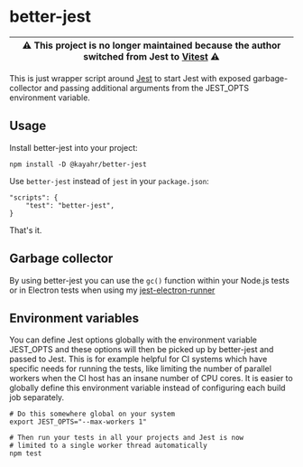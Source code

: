 better-jest
===========

| :warning:  This project is no longer maintained because the author switched from Jest to [Vitest](https://vitest.dev/)  :warning: |
| ------------------------------------------------------------------------------------------------------------------------------- |

This is just wrapper script around [Jest](https://jestjs.io/) to start Jest with exposed garbage-collector and passing additional arguments from the JEST_OPTS environment variable.

Usage
-----

Install better-jest into your project:

    npm install -D @kayahr/better-jest

Use `better-jest` instead of `jest` in your `package.json`:

    "scripts": {
        "test": "better-jest",
    }

That's it.

Garbage collector
-----------------

By using better-jest you can use the `gc()` function within your Node.js tests or in Electron tests when using my [jest-electron-runner](https://www.npmjs.com/package/@kayahr/jest-electron-runner)

Environment variables
---------------------

You can define Jest options globally with the environment variable JEST_OPTS and these options will then be picked up by better-jest and passed to Jest. This is for example helpful for CI systems which have specific needs for running the tests, like limiting the number of parallel workers when the CI host has an insane number of CPU cores. It is easier to globally define this environment variable instead of configuring each build job separately.

    # Do this somewhere global on your system
    export JEST_OPTS="--max-workers 1"

    # Then run your tests in all your projects and Jest is now
    # limited to a single worker thread automatically
    npm test
